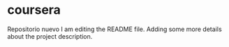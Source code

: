 # coursera
Repositorio nuevo
I am editing the README file. Adding some more details about the project description.

